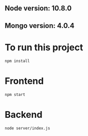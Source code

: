 ## Node version: 10.8.0
## Mongo version: 4.0.4

# To run this project
```npm install```

# Frontend
```npm start```

# Backend
```
node server/index.js
```
